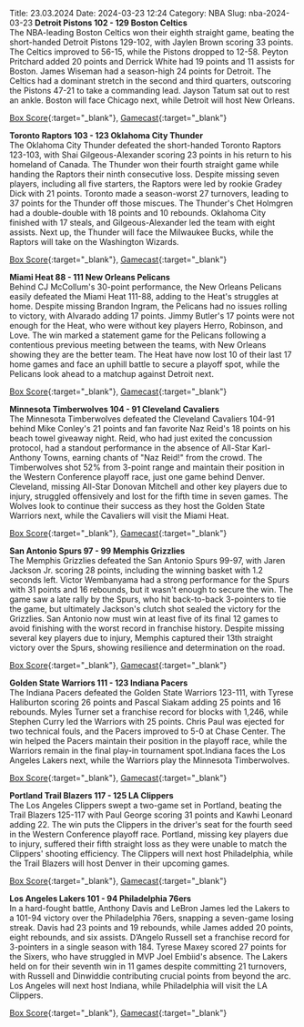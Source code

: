 Title: 23.03.2024
Date: 2024-03-23 12:24
Category: NBA 
Slug: nba-2024-03-23 
**Detroit Pistons 102 - 129 Boston Celtics**  
The NBA-leading Boston Celtics won their eighth straight game, beating the short-handed Detroit Pistons 129-102, with Jaylen Brown scoring 33 points. The Celtics improved to 56-15, while the Pistons dropped to 12-58. Peyton Pritchard added 20 points and Derrick White had 19 points and 11 assists for Boston. James Wiseman had a season-high 24 points for Detroit. The Celtics had a dominant stretch in the second and third quarters, outscoring the Pistons 47-21 to take a commanding lead. Jayson Tatum sat out to rest an ankle. Boston will face Chicago next, while Detroit will host New Orleans. 

[Box Score](https://www.nba.com/game/bos-vs-det-0022301011/box-score){:target="_blank"}, [Gamecast](https://www.nba.com/game/bos-vs-det-0022301011){:target="_blank"}<br>

**Toronto Raptors 103 - 123 Oklahoma City Thunder**  
The Oklahoma City Thunder defeated the short-handed Toronto Raptors 123-103, with Shai Gilgeous-Alexander scoring 23 points in his return to his homeland of Canada. The Thunder won their fourth straight game while handing the Raptors their ninth consecutive loss. Despite missing seven players, including all five starters, the Raptors were led by rookie Gradey Dick with 21 points. Toronto made a season-worst 27 turnovers, leading to 37 points for the Thunder off those miscues. The Thunder's Chet Holmgren had a double-double with 18 points and 10 rebounds. Oklahoma City finished with 17 steals, and Gilgeous-Alexander led the team with eight assists. Next up, the Thunder will face the Milwaukee Bucks, while the Raptors will take on the Washington Wizards. 

[Box Score](https://www.nba.com/game/okc-vs-tor-0022301012/box-score){:target="_blank"}, [Gamecast](https://www.nba.com/game/okc-vs-tor-0022301012){:target="_blank"}<br>

**Miami Heat 88 - 111 New Orleans Pelicans**  
Behind CJ McCollum's 30-point performance, the New Orleans Pelicans easily defeated the Miami Heat 111-88, adding to the Heat's struggles at home. Despite missing Brandon Ingram, the Pelicans had no issues rolling to victory, with Alvarado adding 17 points. Jimmy Butler's 17 points were not enough for the Heat, who were without key players Herro, Robinson, and Love. The win marked a statement game for the Pelicans following a contentious previous meeting between the teams, with New Orleans showing they are the better team. The Heat have now lost 10 of their last 17 home games and face an uphill battle to secure a playoff spot, while the Pelicans look ahead to a matchup against Detroit next. 

[Box Score](https://www.nba.com/game/nop-vs-mia-0022301013/box-score){:target="_blank"}, [Gamecast](https://www.nba.com/game/nop-vs-mia-0022301013){:target="_blank"}<br>

**Minnesota Timberwolves 104 - 91 Cleveland Cavaliers**  
The Minnesota Timberwolves defeated the Cleveland Cavaliers 104-91 behind Mike Conley's 21 points and fan favorite Naz Reid's 18 points on his beach towel giveaway night. Reid, who had just exited the concussion protocol, had a standout performance in the absence of All-Star Karl-Anthony Towns, earning chants of "Naz Reid!" from the crowd. The Timberwolves shot 52% from 3-point range and maintain their position in the Western Conference playoff race, just one game behind Denver. Cleveland, missing All-Star Donovan Mitchell and other key players due to injury, struggled offensively and lost for the fifth time in seven games. The Wolves look to continue their success as they host the Golden State Warriors next, while the Cavaliers will visit the Miami Heat. 

[Box Score](https://www.nba.com/game/cle-vs-min-0022301014/box-score){:target="_blank"}, [Gamecast](https://www.nba.com/game/cle-vs-min-0022301014){:target="_blank"}<br>

**San Antonio Spurs 97 - 99 Memphis Grizzlies**  
The Memphis Grizzlies defeated the San Antonio Spurs 99-97, with Jaren Jackson Jr. scoring 28 points, including the winning basket with 1.2 seconds left. Victor Wembanyama had a strong performance for the Spurs with 31 points and 16 rebounds, but it wasn't enough to secure the win. The game saw a late rally by the Spurs, who hit back-to-back 3-pointers to tie the game, but ultimately Jackson's clutch shot sealed the victory for the Grizzlies. San Antonio now must win at least five of its final 12 games to avoid finishing with the worst record in franchise history. Despite missing several key players due to injury, Memphis captured their 13th straight victory over the Spurs, showing resilience and determination on the road. 

[Box Score](https://www.nba.com/game/mem-vs-sas-0022301015/box-score){:target="_blank"}, [Gamecast](https://www.nba.com/game/mem-vs-sas-0022301015){:target="_blank"}<br>

**Golden State Warriors 111 - 123 Indiana Pacers**  
The Indiana Pacers defeated the Golden State Warriors 123-111, with Tyrese Haliburton scoring 26 points and Pascal Siakam adding 25 points and 16 rebounds. Myles Turner set a franchise record for blocks with 1,246, while Stephen Curry led the Warriors with 25 points. Chris Paul was ejected for two technical fouls, and the Pacers improved to 5-0 at Chase Center. The win helped the Pacers maintain their position in the playoff race, while the Warriors remain in the final play-in tournament spot.Indiana faces the Los Angeles Lakers next, while the Warriors play the Minnesota Timberwolves. 

[Box Score](https://www.nba.com/game/ind-vs-gsw-0022301016/box-score){:target="_blank"}, [Gamecast](https://www.nba.com/game/ind-vs-gsw-0022301016){:target="_blank"}<br>

**Portland Trail Blazers 117 - 125 LA Clippers**  
The Los Angeles Clippers swept a two-game set in Portland, beating the Trail Blazers 125-117 with Paul George scoring 31 points and Kawhi Leonard adding 22. The win puts the Clippers in the driver's seat for the fourth seed in the Western Conference playoff race. Portland, missing key players due to injury, suffered their fifth straight loss as they were unable to match the Clippers' shooting efficiency. The Clippers will next host Philadelphia, while the Trail Blazers will host Denver in their upcoming games. 

[Box Score](https://www.nba.com/game/lac-vs-por-0022301017/box-score){:target="_blank"}, [Gamecast](https://www.nba.com/game/lac-vs-por-0022301017){:target="_blank"}<br>

**Los Angeles Lakers 101 - 94 Philadelphia 76ers**  
In a hard-fought battle, Anthony Davis and LeBron James led the Lakers to a 101-94 victory over the Philadelphia 76ers, snapping a seven-game losing streak. Davis had 23 points and 19 rebounds, while James added 20 points, eight rebounds, and six assists. D’Angelo Russell set a franchise record for 3-pointers in a single season with 184. Tyrese Maxey scored 27 points for the Sixers, who have struggled in MVP Joel Embiid's absence. The Lakers held on for their seventh win in 11 games despite committing 21 turnovers, with Russell and Dinwiddie contributing crucial points from beyond the arc. Los Angeles will next host Indiana, while Philadelphia will visit the LA Clippers. 

[Box Score](https://www.nba.com/game/phi-vs-lal-0022301018/box-score){:target="_blank"}, [Gamecast](https://www.nba.com/game/phi-vs-lal-0022301018){:target="_blank"}<br>

